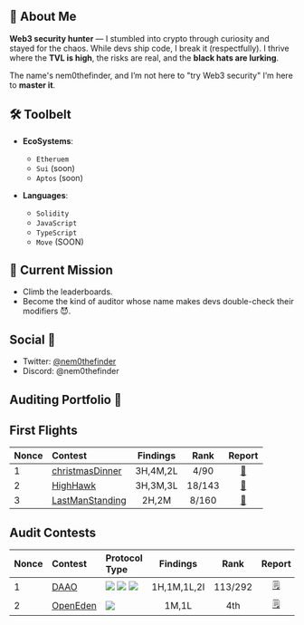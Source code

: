 ## 🧠 About Me

 **Web3 security hunter** — I stumbled into crypto through curiosity and stayed for the chaos. While devs ship code, I break it (respectfully). I thrive where the **TVL is high**, the risks are real, and the **black hats are lurking**.

The name's nem0thefinder, and I’m not here to "try Web3 security" I’m here to **master it**.

## 🛠️ Toolbelt

- **EcoSystems**:  
  - `Etheruem`
  - `Sui` (soon)
  - `Aptos` (soon)

- **Languages**:  
  - `Solidity` 
  - `JavaScript`
  - `TypeScript`
  - `Move` (SOON)

## 🎯 Current Mission 

- Climb the leaderboards.
- Become the kind of auditor whose name makes devs double-check their modifiers 😈.

## Social 📱

- Twitter: [@nem0thefinder](https://x.com/nem0thefinder)
- Discord: @nem0thefinder

## Auditing Portfolio 📔

## First Flights 
| Nonce | Contest | Findings | Rank | Report |
|:--------|:---------|:------:|:------:|:------:|
|1|[christmasDinner](https://codehawks.cyfrin.io/c/2024-12-christmas-dinner)|3H,4M,2L|4/90|[📄](https://github.com/nem0thefinder/Audits/blob/main/reports/2024-12-christmas-dinner.md)|
|2|[HighHawk](https://codehawks.cyfrin.io/c/2025-05-hawk-high)|3H,3M,3L|18/143|[📄](https://github.com/nem0thefinder/Audits/blob/main/reports/2025-05-HawksHigh.md)|
|3|[LastManStanding](https://codehawks.cyfrin.io/c/2025-07-last-man-standing)|2H,2M|8/160|[📄](https://github.com/nem0thefinder/Audits/blob/main/reports/2025-07-LastManStanding.md)|

## Audit Contests
| Nonce | Contest | Protocol Type | Findings | Rank | Report |
|:------|:---------|:--------------|:--------:|:----:|:------:|
|1|[DAAO](https://cantina.xyz/competitions/bd43bdd1-bc7f-473b-96c0-d35d37f3db33)|![](https://img.shields.io/badge/-FundRaising-Green) ![](https://img.shields.io/badge/-LiquidityManagement-orange) ![](https://img.shields.io/badge/-DAAO-blue)|1H,1M,1L,2I|113/292|[🗒️](https://github.com/nem0thefinder/Audits/blob/main/reports/2025-01-Daao.md)|
|2|[OpenEden](https://hackenproof.com/audit-programs/openeden-smart-contract-audit-contest)|![](https://img.shields.io/badge/-RWA%20Tokenization-blue)|1M,1L|4th|[🗒️](https://github.com/nem0thefinder/Audits/blob/main/reports/2025-07-OpenEden.md)|


